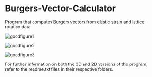 # Burgers-Vector-Calculator
Program that computes Burgers vectors from elastic strain and lattice rotation data

![goodfigure1](https://user-images.githubusercontent.com/58394283/134068093-11dc8367-1617-44a5-b8a9-f37e752e5c5c.png)

![goodfigure2](https://user-images.githubusercontent.com/58394283/134068119-584ae4f1-d030-441f-b00c-0ad650aea6f9.png)

![goodfigure3](https://user-images.githubusercontent.com/58394283/134068126-a8ec191d-2b4a-4d7e-bd0d-9cb6dff64f42.png)

For further information on both the 3D and 2D versions of the program, refer to the readme.txt files in their respective folders.

